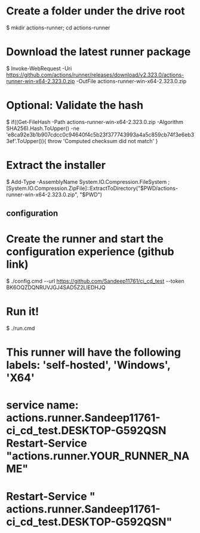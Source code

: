 # Create a folder under the drive root
$ mkdir actions-runner; cd actions-runner




# Download the latest runner package




$ Invoke-WebRequest -Uri https://github.com/actions/runner/releases/download/v2.323.0/actions-runner-win-x64-2.323.0.zip -OutFile actions-runner-win-x64-2.323.0.zip
# Optional: Validate the hash
$ if((Get-FileHash -Path actions-runner-win-x64-2.323.0.zip -Algorithm SHA256).Hash.ToUpper() -ne 'e8ca92e3b1b907cdcc0c94640f4c5b23f377743993a4a5c859cb74f3e6eb33ef'.ToUpper()){ throw 'Computed checksum did not match' }




# Extract the installer
$ Add-Type -AssemblyName System.IO.Compression.FileSystem ; [System.IO.Compression.ZipFile]::ExtractToDirectory("$PWD/actions-runner-win-x64-2.323.0.zip", "$PWD")




## configuration
# Create the runner and start the configuration experience (github link)
$ ./config.cmd --url https://github.com/Sandeep11761/ci_cd_test --token BK6OQZDQNRUVJGJ4SAD5Z2LIEDHJQ

# Run it!
$ ./run.cmd





# This runner will have the following labels: 'self-hosted', 'Windows', 'X64'

# service name: actions.runner.Sandeep11761-ci_cd_test.DESKTOP-G592QSN  Restart-Service "actions.runner.YOUR_RUNNER_NAME"

# Restart-Service " actions.runner.Sandeep11761-ci_cd_test.DESKTOP-G592QSN" 
